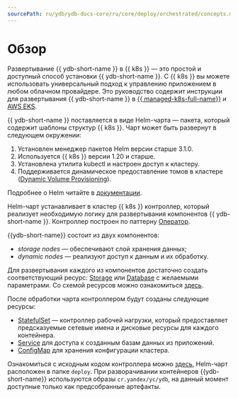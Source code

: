 ```yaml
---
sourcePath: ru/ydb/ydb-docs-core/ru/core/deploy/orchestrated/concepts.md
---
```

# Обзор

Развертывание {{ ydb-short-name }} в {{ k8s }} — это простой и доступный способ установки {{ ydb-short-name }}. С {{ k8s }} вы можете использовать универсальный подход к управлению приложением в любом облачном провайдере. Это руководство содержит инструкции для развертывания {{ ydb-short-name }} в [{{ managed-k8s-full-name}}](yc_managed_kubernetes.md) и [AWS EKS](aws_eks.md).

{{ ydb-short-name }} поставляется в виде Helm-чарта — пакета, который содержит шаблоны структур {{ k8s }}. Чарт может быть развернут в следующем окружении:

1. Установлен менеджер пакетов Helm версии старше 3.1.0.
1. Используется {{ k8s }} версии 1.20 и старше.
1. Установлена утилита kubectl и настроен доступ к кластеру.
1. Поддерживается динамическое предоставление томов в кластере ([Dynamic Volume Provisioning](https://kubernetes.io/docs/concepts/storage/dynamic-provisioning/)).

Подробнее о Helm читайте в [документации](https://helm.sh/ru/docs/).

Helm-чарт устанавливает в кластер {{ k8s }} контроллер, который реализует необходимую логику для развертывания компонентов {{ ydb-short-name }}. Контроллер построен по паттерну [Оператор](https://kubernetes.io/docs/concepts/extend-kubernetes/operator/).

{{ydb-short-name}} состоит из двух компонентов:

* _storage nodes_ — обеспечивают слой хранения данных;
* _dynamic nodes_ — реализуют доступ к данным и их обработку.

Для развертывания каждого из компонентов достаточно создать соответствующий ресурс: [Storage](https://github.com/ydb-platform/ydb-kubernetes-operator/tree/master/samples/storage-sample.yaml) или [Database](https://github.com/ydb-platform/ydb-kubernetes-operator/tree/master/samples/database-sample.yaml) с желаемыми параметрами. Со схемой ресурсов можно ознакомиться [здесь](https://github.com/ydb-platform/ydb-kubernetes-operator/tree/master/deploy/ydb-operator/crds).

После обработки чарта контроллером будут созданы следующие ресурсы:

* [StatefulSet](https://kubernetes.io/docs/concepts/workloads/controllers/statefulset/) — контроллер рабочей нагрузки, который предоставляет предсказуемые сетевые имена и дисковые ресурсы для каждого контейнера.
* [Service](https://kubernetes.io/docs/concepts/services-networking/service/) для доступа к созданным базам данных из приложений.
* [ConfigMap](https://kubernetes.io/docs/concepts/configuration/configmap/) для хранения конфигурации кластера.

Ознакомиться с исходным кодом контроллера можно [здесь](https://github.com/ydb-platform/ydb-kubernetes-operator), Helm-чарт расположен в папке `deploy`.
При разворачивании контейнеров {{ydb-short-name}} используются образы `cr.yandex/yc/ydb`, на данный момент доступные только как предсобранные артефакты.
